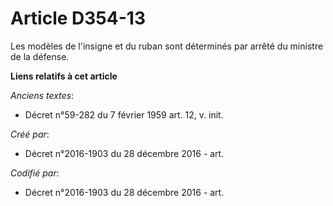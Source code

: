 # Article D354-13

Les modèles de l'insigne et du ruban sont déterminés par arrêté du ministre de la défense.

**Liens relatifs à cet article**

_Anciens textes_:

  - Décret n°59-282 du 7 février 1959 art. 12, v. init.

_Créé par_:

  - Décret n°2016-1903 du 28 décembre 2016 - art.

_Codifié par_:

  - Décret n°2016-1903 du 28 décembre 2016 - art.
